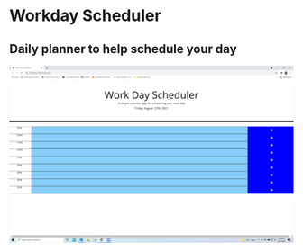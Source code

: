 # Workday Scheduler

##  Daily planner to help schedule your day







![Screenshot](assets\images\workday-scheduler-screenshot.png "Workday Scheduler")
